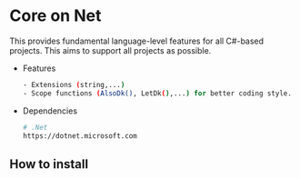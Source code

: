 # Core on Net

This provides fundamental language-level features for all C#-based projects.
This aims to support all projects as possible.

- Features

	```bash
	- Extensions (string,...)
	- Scope functions (AlsoDk(), LetDk(),...) for better coding style.
	```

- Dependencies

	```bash
	# .Net
	https://dotnet.microsoft.com
	```


## How to install
